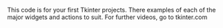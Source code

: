 This code is for your first Tkinter projects.
There examples of each of the major widgets and actions to suit.
For further videos, go to tkinter.com
